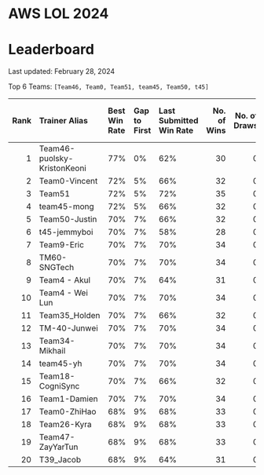 # AWS LOL 2024

# Leaderboard

Last updated: February 28, 2024

Top 6 Teams: `[Team46, Team0, Team51, team45, Team50, t45]`

|   Rank | Trainer Alias               | Best Win Rate   | Gap to First   | Last Submitted Win Rate   |   No. of Wins |   No. of Draws |   No. of Total Runs |
|-------:|:----------------------------|:----------------|:---------------|:--------------------------|--------------:|---------------:|--------------------:|
|      1 | Team46-puolsky-KristonKeoni | 77%             | 0%             | 62%                       |            30 |              0 |                  48 |
|      2 | Team0-Vincent               | 72%             | 5%             | 66%                       |            32 |              0 |                  48 |
|      3 | Team51                      | 72%             | 5%             | 72%                       |            35 |              0 |                  48 |
|      4 | team45-mong                 | 72%             | 5%             | 66%                       |            32 |              0 |                  48 |
|      5 | Team50-Justin               | 70%             | 7%             | 66%                       |            32 |              0 |                  48 |
|      6 | t45-jemmyboi                | 70%             | 7%             | 58%                       |            28 |              0 |                  48 |
|      7 | Team9-Eric                  | 70%             | 7%             | 70%                       |            34 |              0 |                  48 |
|      8 | TM60-SNGTech                | 70%             | 7%             | 70%                       |            34 |              0 |                  48 |
|      9 | Team4 - Akul                | 70%             | 7%             | 64%                       |            31 |              0 |                  48 |
|     10 | Team4 - Wei Lun             | 70%             | 7%             | 70%                       |            34 |              0 |                  48 |
|     11 | Team35_Holden               | 70%             | 7%             | 66%                       |            32 |              0 |                  48 |
|     12 | TM-40-Junwei                | 70%             | 7%             | 70%                       |            34 |              0 |                  48 |
|     13 | Team34-Mikhail              | 70%             | 7%             | 70%                       |            34 |              0 |                  48 |
|     14 | team45-yh                   | 70%             | 7%             | 70%                       |            34 |              0 |                  48 |
|     15 | Team18-CogniSync            | 70%             | 7%             | 66%                       |            32 |              0 |                  48 |
|     16 | Team1-Damien                | 70%             | 7%             | 70%                       |            34 |              0 |                  48 |
|     17 | Team0-ZhiHao                | 68%             | 9%             | 68%                       |            33 |              0 |                  48 |
|     18 | Team26-Kyra                 | 68%             | 9%             | 68%                       |            33 |              0 |                  48 |
|     19 | Team47-ZayYarTun            | 68%             | 9%             | 68%                       |            33 |              0 |                  48 |
|     20 | T39_Jacob                   | 68%             | 9%             | 64%                       |            31 |              0 |                  48 |